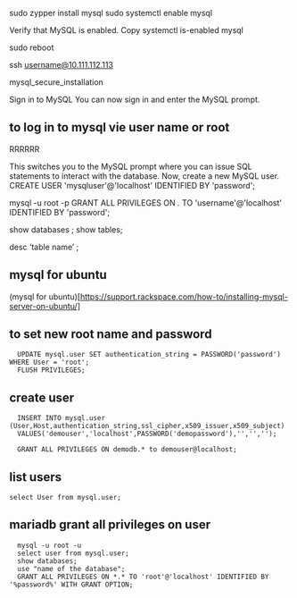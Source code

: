 
sudo zypper install mysql
sudo systemctl enable mysql

Verify that MySQL is enabled.
Copy
systemctl is-enabled mysql

sudo reboot

ssh username@10.111.112.113

mysql_secure_installation

Sign in to MySQL
You can now sign in and enter the MySQL prompt.


## to log in to mysql vie user name or root

   RRRRRR

This switches you to the MySQL prompt where you can issue SQL statements to interact with the database.
Now, create a new MySQL user.
CREATE USER 'mysqluser'@'localhost' IDENTIFIED BY 'password';



mysql -u root -p
GRANT ALL PRIVILEGES ON *.* TO 'username'@'localhost' IDENTIFIED BY 'password';

show databases ;
show tables;


desc ‘table name’ ;     


## mysql for ubuntu  
(mysql for ubuntu)[https://support.rackspace.com/how-to/installing-mysql-server-on-ubuntu/]  

## to set new root name and password   
      UPDATE mysql.user SET authentication_string = PASSWORD('password') WHERE User = 'root';  
      FLUSH PRIVILEGES;
## create user 

      INSERT INTO mysql.user (User,Host,authentication_string,ssl_cipher,x509_issuer,x509_subject)
      VALUES('demouser','localhost',PASSWORD('demopassword'),'','','');  

      GRANT ALL PRIVILEGES ON demodb.* to demouser@localhost;  

 ## list users
    select User from mysql.user;


 ## mariadb  grant all privileges on user
      mysql -u root -u
      select user from mysql.user;
      show databases;
      use "name of the database";
      GRANT ALL PRIVILEGES ON *.* TO 'root'@'localhost' IDENTIFIED BY '%password%' WITH GRANT OPTION;
    



